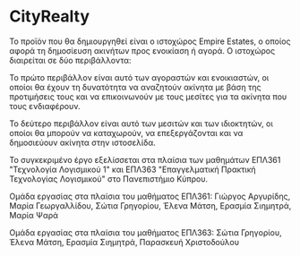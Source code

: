 # CityRealty

Το προϊόν που θα δημιουργηθεί είναι ο ιστοχώρος Empire Estates, ο οποίος αφορά τη δημοσίευση ακινήτων προς ενοικίαση ή αγορά. Ο ιστοχώρος διαιρείται σε δύο περιβάλλοντα:

Το πρώτο περιβάλλον είναι αυτό των αγοραστών και ενοικιαστών, οι οποίοι θα έχουν τη δυνατότητα να αναζητούν ακίνητα με βάση της προτιμήσεις τους και να επικοινωνούν με τους μεσίτες για τα ακίνητα που τους ενδιαφέρουν.

Το δεύτερο περιβάλλον είναι αυτό των μεσιτών και των ιδιοκτητών, οι οποίοι θα μπορούν να καταχωρούν, να επεξεργάζονται και να δημοσιεύουν ακίνητα στην ιστοσελίδα. 

Το συγκεκριμένο έργο εξελίσσεται στα πλαίσια των μαθημάτων ΕΠΛ361 "Τεχνολογία Λογισμικού 1" και ΕΠΛ363 "Επαγγελματική Πρακτική Τεχνολογίας Λογισμικού" στο Πανεπιστήμιο Κύπρου. 

Ομάδα εργασίας στα πλαίσια του μαθήματος ΕΠΛ361:
Γιώργος Αργυρίδης, 
Μαρία Γεωργαλλίδου, 
Σώτια Γρηγορίου, 
Έλενα Μάτση, 
Ερασμία Σιημητρά, 
Μαρία Ψαρά

Ομάδα εργασίας στα πλαίσια του μαθήματος ΕΠΛ363:
Σώτια Γρηγορίου, 
Έλενα Μάτση, 
Ερασμία Σιημητρά, 
Παρασκευή Χριστοδούλου
